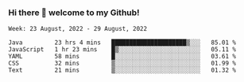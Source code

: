 ### Hi there 👋 welcome to my Github! 

<!--START_SECTION:waka-->
```text
Week: 23 August, 2022 - 29 August, 2022

Java         23 hrs 4 mins   █████████████████████▒░░░   85.01 % 
JavaScript   1 hr 23 mins    █▒░░░░░░░░░░░░░░░░░░░░░░░   05.11 % 
YAML         58 mins         █░░░░░░░░░░░░░░░░░░░░░░░░   03.61 % 
CSS          32 mins         ▒░░░░░░░░░░░░░░░░░░░░░░░░   01.99 % 
Text         21 mins         ▒░░░░░░░░░░░░░░░░░░░░░░░░   01.32 % 
```
<!--END_SECTION:waka-->
